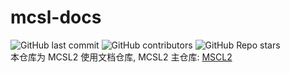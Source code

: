 # mcsl-docs
![GitHub last commit](https://img.shields.io/github/last-commit/ztsinsun/mcsl-docs)
![GitHub contributors](https://img.shields.io/github/contributors/ztsinsun/mcsl-docs)
![GitHub Repo stars](https://img.shields.io/github/stars/ztsinsun/mcsl-docs)  
本仓库为 MCSL2 使用文档仓库, MCSL2 主仓库: [MSCL2](https://github.com/LxHTT/MCSL2)
